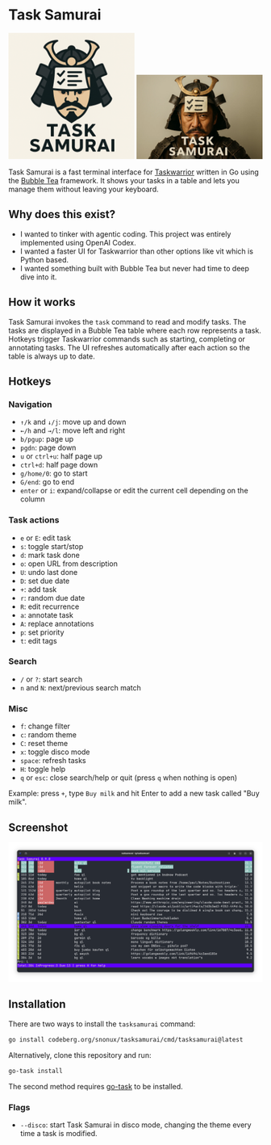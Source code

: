 # Task Samurai

<img src="logo.png" alt="tasksamurai logo" width="250" /> <img src="logo_realistic.png" alt="tasksamurai reaalistic logo" width="250" />

Task Samurai is a fast terminal interface for [Taskwarrior](https://taskwarrior.org/) written in Go using the [Bubble Tea](https://github.com/charmbracelet/bubbletea) framework. It shows your tasks in a table and lets you manage them without leaving your keyboard.

## Why does this exist?

- I wanted to tinker with agentic coding. This project was entirely implemented using OpenAI Codex.
- I wanted a faster UI for Taskwarrior than other options like vit which is Python based.
- I wanted something built with Bubble Tea but never had time to deep dive into it.

## How it works

Task Samurai invokes the `task` command to read and modify tasks. The tasks are displayed in a Bubble Tea table where each row represents a task. Hotkeys trigger Taskwarrior commands such as starting, completing or annotating tasks. The UI refreshes automatically after each action so the table is always up to date.

## Hotkeys

### Navigation

- `↑/k` and `↓/j`: move up and down
- `←/h` and `→/l`: move left and right
- `b/pgup`: page up
- `pgdn`: page down
- `u` or `ctrl+u`: half page up
- `ctrl+d`: half page down
- `g/home/0`: go to start
- `G/end`: go to end
- `enter` or `i`: expand/collapse or edit the current cell depending on the column

### Task actions

- `e` or `E`: edit task
- `s`: toggle start/stop
- `d`: mark task done
- `o`: open URL from description
- `U`: undo last done
- `D`: set due date
- `+`: add task
- `r`: random due date
- `R`: edit recurrence
- `a`: annotate task
- `A`: replace annotations
- `p`: set priority
- `t`: edit tags

### Search

- `/` or `?`: start search
- `n` and `N`: next/previous search match

### Misc

- `f`: change filter
- `c`: random theme
- `C`: reset theme
- `x`: toggle disco mode
- `space`: refresh tasks
- `H`: toggle help
- `q` or `esc`: close search/help or quit (press `q` when nothing is open)

Example: press `+`, type `Buy milk` and hit Enter to add a new task called "Buy milk".

## Screenshot

![Task Samurai screenshot](screenshot.png)

## Installation

There are two ways to install the `tasksamurai` command:

```bash
go install codeberg.org/snonux/tasksamurai/cmd/tasksamurai@latest
```

Alternatively, clone this repository and run:

```bash
go-task install
```

The second method requires [go-task](https://taskfile.dev/) to be installed.

### Flags

- `--disco`: start Task Samurai in disco mode, changing the theme every time a task is modified.
